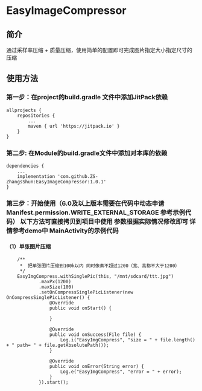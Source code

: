 # EasyImageCompressor
## 简介

 通过采样率压缩 + 质量压缩，使用简单的配置即可完成图片指定大小指定尺寸的压缩

## 使用方法

### 第一步：在project的build.gradle 文件中添加JitPack依赖

    allprojects {
        repositories {
            ...
            maven { url 'https://jitpack.io' }
        }
    }

### 第二步: 在Module的build.gradle文件中添加对本库的依赖

    dependencies {
        ...
        implementation 'com.github.ZS-ZhangsShun:EasyImageCompressor:1.0.1'
    }


### 第三步：开始使用（6.0及以上版本需要在代码中动态申请Manifest.permission.WRITE_EXTERNAL_STORAGE 参考示例代码） 以下方法可直接拷贝到项目中使用 参数根据实际情况修改即可 详情参考demo中 MainActivity的示例代码

#### （1）单张图片压缩

        /**
         *  把单张图片压缩到100k以内 同时像素不超过1200（宽、高都不大于1200）
         */
        EasyImgCompress.withSinglePic(this, "/mnt/sdcard/ttt.jpg")
                .maxPx(1200)
                .maxSize(100)
                .setOnCompressSinglePicListener(new OnCompressSinglePicListener() {
                    @Override
                    public void onStart() {

                    }

                    @Override
                    public void onSuccess(File file) {
                        Log.i("EasyImgCompress", "size = " + file.length() + " path= " + file.getAbsolutePath());
                    }

                    @Override
                    public void onError(String error) {
                        Log.e("EasyImgCompress", "error = " + error);
                    }
                }).start();


